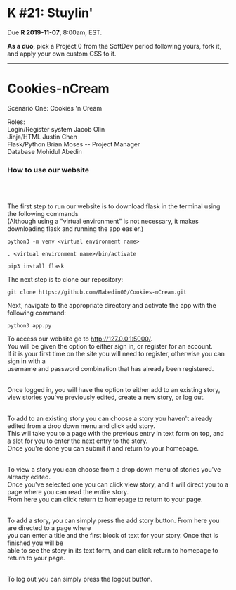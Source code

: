 # K #21: Stuylin'

Due **R 2019-11-07**, 8:00am, EST.

**As a duo**, pick a Project 0 from the SoftDev period following yours, fork it, and apply your own custom CSS to it.

---

# Cookies-nCream

Scenario One: Cookies 'n Cream

Roles:                                </br>
Login/Register system   Jacob Olin </br>
Jinja/HTML			        Justin Chen </br>
Flask/Python	          Brian Moses -- Project Manager </br>
Database 				        Mohidul Abedin </br>

<h3>How to use our website</h3></br></br>

The first step to run our website is to download flask in the terminal using the following commands<br>
(Although using a "virtual environment" is not necessary, it makes downloading flask and running the app easier.)</br>
``` shell
python3 -m venv <virtual environment name>

. <virtual environment name>/bin/activate

pip3 install flask
```
The next step is to clone our repository:</br>
``` shell
git clone https://github.com/Mabedin00/Cookies-nCream.git 
```
Next, navigate to the appropriate directory and activate the app with the following command:
``` shell
python3 app.py
```
To access our website go to http://127.0.0.1:5000/. </br>
You will be given the option to either sign in, or register for an account.</br>
If it is your first time on the site you will need to register, otherwise you can sign in with a </br>
username and password combination that has already been registered.</br></br>

Once logged in, you will have the option to either add to an existing story, </br>
view stories you've previously edited, create a new story, or log out.</br></br>

To add to an existing story you can choose a story you haven't already edited from a drop down menu and click add story.</br>
This will take you to a page with the previous entry in text form on top, and a slot for you to enter the next entry to the story.</br>
Once you're done you can submit it and return to your homepage.</br></br>

To view a story you can choose from a drop down menu of stories you've already edited. </br>
Once you've selected one you can click view story, and it will direct you to a page where you can read the entire story.<br>
From here you can click return to homepage to return to your page.</br></br>

To add a story, you can simply press the add story button. From here you are directed to a page where </br>
you can enter a title and the first block of text for your story. Once that is finished you will be </br>
able to see the story in its text form, and can click return to homepage to return to your page.</br></br>

To log out you can simply press the logout button.
